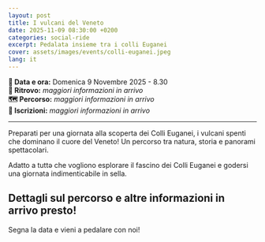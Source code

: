 ```yaml
---
layout: post
title: I vulcani del Veneto
date: 2025-11-09 08:30:00 +0200
categories: social-ride
excerpt: Pedalata insieme tra i colli Euganei
cover: assets/images/events/colli-euganei.jpeg
lang: it
---
```

**📅 Data e ora:** Domenica 9 Novembre 2025 - 8.30\
**📍 Ritrovo:** _maggiori informazioni in arrivo_\
**🗺️ Percorso:** _maggiori informazioni in arrivo_\
**📝 Iscrizioni:** _maggiori informazioni in arrivo_

---

Preparati per una giornata alla scoperta dei Colli Euganei, i vulcani spenti che dominano il cuore del Veneto! Un percorso tra natura, storia e panorami spettacolari.

Adatto a tuttǝ che vogliono esplorare il fascino dei Colli Euganei e godersi una giornata indimenticabile in sella.

## Dettagli sul percorso e altre informazioni in arrivo presto!

Segna la data e vieni a pedalare con noi!
